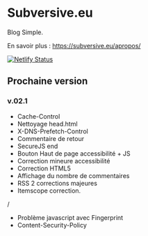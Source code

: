 # Subversive.eu

Blog Simple.

En savoir plus :   <https://subversive.eu/apropos/>

[![Netlify Status](https://api.netlify.com/api/v1/badges/f6104326-809a-4b92-8914-4a7a34467c5c/deploy-status)](https://app.netlify.com/sites/subversive-eu-site/deploys)

## Prochaine version

### v.02.1

- Cache-Control
- Nettoyage head.html
- X-DNS-Prefetch-Control
- Commentaire de retour
- SecureJS end
- Bouton Haut de page accessibilité + JS
- Correction mineure accessibilité
- Correction HTML5
- Affichage du nombre de commentaires
- RSS 2 corrections majeures
- Itemscope correction.

/

- Problème javascript avec Fingerprint
- Content-Security-Policy
